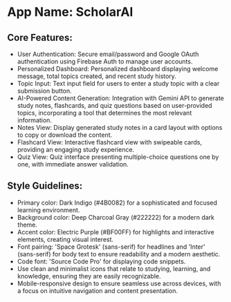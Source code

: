 # **App Name**: ScholarAI

## Core Features:

- User Authentication: Secure email/password and Google OAuth authentication using Firebase Auth to manage user accounts.
- Personalized Dashboard: Personalized dashboard displaying welcome message, total topics created, and recent study history.
- Topic Input: Text input field for users to enter a study topic with a clear submission button.
- AI-Powered Content Generation: Integration with Gemini API to generate study notes, flashcards, and quiz questions based on user-provided topics, incorporating a tool that determines the most relevant information.
- Notes View: Display generated study notes in a card layout with options to copy or download the content.
- Flashcard View: Interactive flashcard view with swipeable cards, providing an engaging study experience.
- Quiz View: Quiz interface presenting multiple-choice questions one by one, with immediate answer validation.

## Style Guidelines:

- Primary color: Dark Indigo (#4B0082) for a sophisticated and focused learning environment.
- Background color: Deep Charcoal Gray (#222222) for a modern dark theme.
- Accent color: Electric Purple (#BF00FF) for highlights and interactive elements, creating visual interest.
- Font pairing: 'Space Grotesk' (sans-serif) for headlines and 'Inter' (sans-serif) for body text to ensure readability and a modern aesthetic.
- Code font: 'Source Code Pro' for displaying code snippets.
- Use clean and minimalist icons that relate to studying, learning, and knowledge, ensuring they are easily recognizable.
- Mobile-responsive design to ensure seamless use across devices, with a focus on intuitive navigation and content presentation.